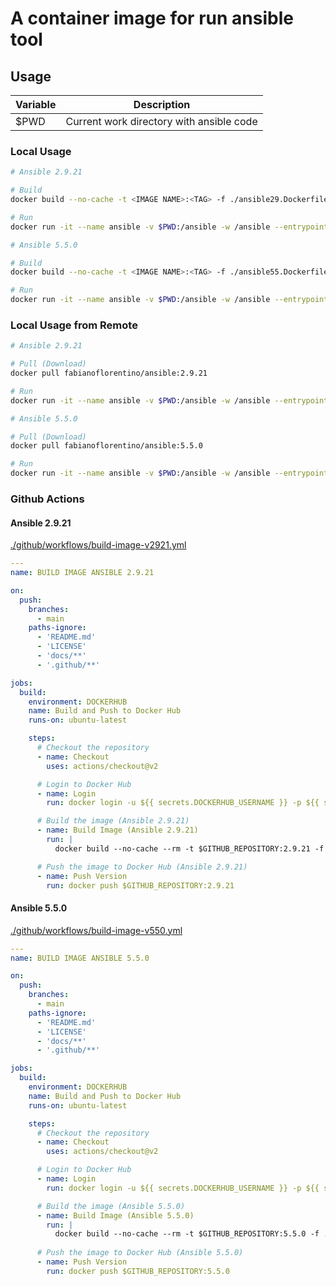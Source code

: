 # A container image for run ansible tool

## **Usage**

| **Variable** | **Description** |
| --- | --- |
| $PWD | Current work directory with ansible code |

### **Local Usage**

```bash
# Ansible 2.9.21

# Build
docker build --no-cache -t <IMAGE NAME>:<TAG> -f ./ansible29.Dockerfile .

# Run
docker run -it --name ansible -v $PWD:/ansible -w /ansible --entrypoint "" fabianoflorentino/ansible:2.9.21 sh
```

```bash
# Ansible 5.5.0

# Build
docker build --no-cache -t <IMAGE NAME>:<TAG> -f ./ansible55.Dockerfile .

# Run
docker run -it --name ansible -v $PWD:/ansible -w /ansible --entrypoint "" fabianoflorentino/ansible:5.5.0 sh
```

### **Local Usage from Remote**

```bash
# Ansible 2.9.21

# Pull (Download)
docker pull fabianoflorentino/ansible:2.9.21

# Run
docker run -it --name ansible -v $PWD:/ansible -w /ansible --entrypoint "" fabianoflorentino/ansible:2.9.21 sh
```

```bash
# Ansible 5.5.0

# Pull (Download)
docker pull fabianoflorentino/ansible:5.5.0

# Run
docker run -it --name ansible -v $PWD:/ansible -w /ansible --entrypoint "" fabianoflorentino/ansible:2.9.21 sh
```

### **Github Actions**

#### **Ansible 2.9.21**

[./github/workflows/build-image-v2921.yml](./github/workflows/build-image-v2921.yml)

```yaml
---
name: BUILD IMAGE ANSIBLE 2.9.21

on:
  push:
    branches:
      - main
    paths-ignore:
      - 'README.md'
      - 'LICENSE'
      - 'docs/**'
      - '.github/**'

jobs:  
  build:
    environment: DOCKERHUB
    name: Build and Push to Docker Hub
    runs-on: ubuntu-latest

    steps:
      # Checkout the repository
      - name: Checkout
        uses: actions/checkout@v2

      # Login to Docker Hub
      - name: Login
        run: docker login -u ${{ secrets.DOCKERHUB_USERNAME }} -p ${{ secrets.DOCKERHUB_TOKEN }}

      # Build the image (Ansible 2.9.21)
      - name: Build Image (Ansible 2.9.21)
        run: |
          docker build --no-cache --rm -t $GITHUB_REPOSITORY:2.9.21 -f ./ansible29.Dockerfile .

      # Push the image to Docker Hub (Ansible 2.9.21)
      - name: Push Version
        run: docker push $GITHUB_REPOSITORY:2.9.21
```

#### **Ansible 5.5.0**

[./github/workflows/build-image-v550.yml](./github/workflows/build-image-v550.yml)

```yaml
---
name: BUILD IMAGE ANSIBLE 5.5.0

on:
  push:
    branches:
      - main
    paths-ignore:
      - 'README.md'
      - 'LICENSE'
      - 'docs/**'
      - '.github/**'

jobs:  
  build:
    environment: DOCKERHUB
    name: Build and Push to Docker Hub
    runs-on: ubuntu-latest

    steps:
      # Checkout the repository
      - name: Checkout
        uses: actions/checkout@v2

      # Login to Docker Hub
      - name: Login
        run: docker login -u ${{ secrets.DOCKERHUB_USERNAME }} -p ${{ secrets.DOCKERHUB_TOKEN }}

      # Build the image (Ansible 5.5.0)
      - name: Build Image (Ansible 5.5.0)
        run: |
          docker build --no-cache --rm -t $GITHUB_REPOSITORY:5.5.0 -f ./ansible55.Dockerfile .
      
      # Push the image to Docker Hub (Ansible 5.5.0)
      - name: Push Version
        run: docker push $GITHUB_REPOSITORY:5.5.0
```
